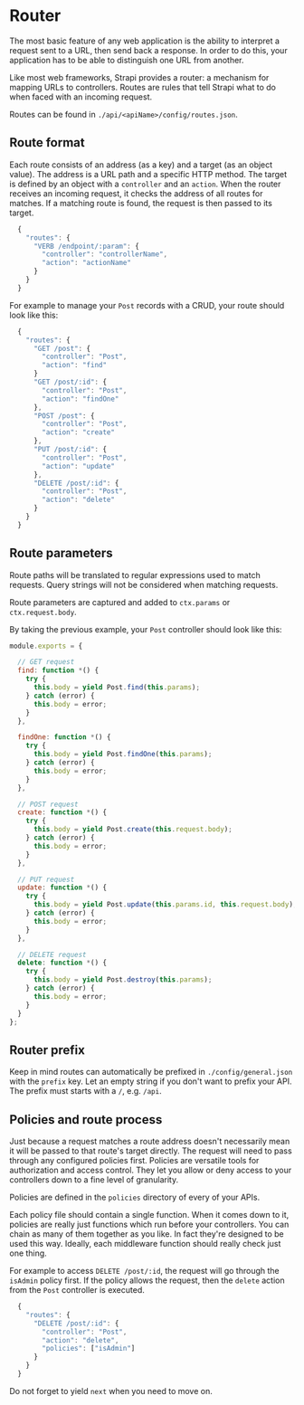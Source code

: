 # Router

The most basic feature of any web application is the ability to interpret a request sent to a URL,
then send back a response. In order to do this, your application has to be able to distinguish one URL
from another.

Like most web frameworks, Strapi provides a router: a mechanism for mapping URLs to controllers.
Routes are rules that tell Strapi what to do when faced with an incoming request.

Routes can be found in `./api/<apiName>/config/routes.json`.

## Route format

Each route consists of an address (as a key) and a target (as an object value).
The address is a URL path and a specific HTTP method. The target is defined by an object with a
`controller` and an `action`. When the router receives an incoming request, it checks the address
of all routes for matches. If a matching route is found, the request is then passed to its target.

```js
  {
    "routes": {
      "VERB /endpoint/:param": {
        "controller": "controllerName",
        "action": "actionName"
      }
    }
  }
```

For example to manage your `Post` records with a CRUD, your route should look like this:

```js
  {
    "routes": {
      "GET /post": {
        "controller": "Post",
        "action": "find"
      }
      "GET /post/:id": {
        "controller": "Post",
        "action": "findOne"
      },
      "POST /post": {
        "controller": "Post",
        "action": "create"
      },
      "PUT /post/:id": {
        "controller": "Post",
        "action": "update"
      },
      "DELETE /post/:id": {
        "controller": "Post",
        "action": "delete"
      }
    }
  }
```

## Route parameters

Route paths will be translated to regular expressions used to match requests.
Query strings will not be considered when matching requests.

Route parameters are captured and added to `ctx.params` or `ctx.request.body`.

By taking the previous example, your `Post` controller should look like this:

```js
module.exports = {

  // GET request
  find: function *() {
    try {
      this.body = yield Post.find(this.params);
    } catch (error) {
      this.body = error;
    }
  },

  findOne: function *() {
    try {
      this.body = yield Post.findOne(this.params);
    } catch (error) {
      this.body = error;
    }
  },

  // POST request
  create: function *() {
    try {
      this.body = yield Post.create(this.request.body);
    } catch (error) {
      this.body = error;
    }
  },

  // PUT request
  update: function *() {
    try {
      this.body = yield Post.update(this.params.id, this.request.body);
    } catch (error) {
      this.body = error;
    }
  },

  // DELETE request
  delete: function *() {
    try {
      this.body = yield Post.destroy(this.params);
    } catch (error) {
      this.body = error;
    }
  }
};  

```

## Router prefix

Keep in mind routes can automatically be prefixed in `./config/general.json` with the `prefix` key.
Let an empty string if you don't want to prefix your API. The prefix must starts with a `/`, e.g. `/api`.

## Policies and route process

Just because a request matches a route address doesn't necessarily mean it will be passed to that
route's target directly. The request will need to pass through any configured policies first.
Policies are versatile tools for authorization and access control. They let you allow or deny
access to your controllers down to a fine level of granularity.

Policies are defined in the `policies` directory of every of your APIs.

Each policy file should contain a single function. When it comes down to it, policies are
really just functions which run before your controllers. You can chain as many of them
together as you like. In fact they're designed to be used this way. Ideally, each middleware
function should really check just one thing.

For example to access `DELETE /post/:id`, the request will go through the `isAdmin` policy first.
If the policy allows the request, then the `delete` action from the `Post` controller is executed.

```js
  {
    "routes": {
      "DELETE /post/:id": {
        "controller": "Post",
        "action": "delete",
        "policies": ["isAdmin"]
      }
    }
  }
```

Do not forget to yield `next` when you need to move on.
